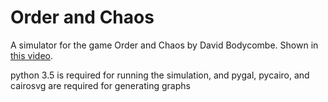# Order and Chaos

A simulator for the game Order and Chaos by David Bodycombe. Shown in [this video](https://www.youtube.com/watch?v=qsjVfJur1ac).

python 3.5 is required for running the simulation, and pygal, pycairo, and cairosvg are required for generating graphs

